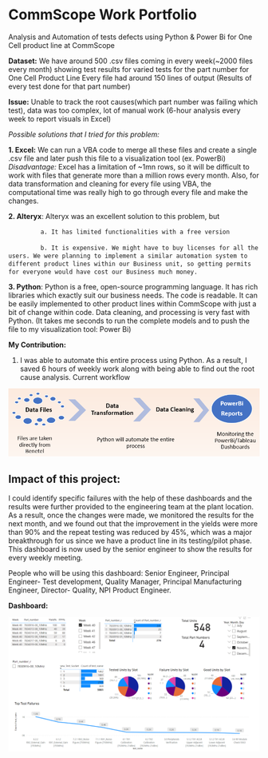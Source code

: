# CommScope Work Portfolio
Analysis and Automation of tests defects using Python & Power Bi for One Cell product line at CommScope

**Dataset:** We have around 500 .csv files coming in every week(~2000 files every month) showing test results for varied tests for the part number for One Cell Product Line
          Every file had around 150 lines of output (Results of every test done for that part number)
          
**Issue:** Unable to track the root causes(which part number was failing which test), data was too complex, lot of manual work (6-hour analysis every week to report visuals in Excel)
 
_Possible solutions that I tried for this problem:_


**1. Excel:** We can run a VBA code to merge all these files and create a single .csv file and later push this file to a visualization tool (ex. PowerBi)
          _Disadvantage:_ Excel has a limitation of ~1mn rows, so it will be difficult to work with files that generate more than a million rows every month. Also, for data                             transformation and cleaning for every file using VBA, the computational time was really high to go through every file and make the changes. 
 
**2. Alteryx**: Alteryx was an excellent solution to this problem, but 

             a. It has limited functionalities with a free version 
             
             b. It is expensive. We might have to buy licenses for all the users. We were planning to implement a similar automation system to different product lines within our Business unit, so getting permits for everyone would have cost our Business much money.

**3. Python**: Python is a free, open-source programming language. It has rich libraries which exactly suit our business needs. The code is readable. It can be easily implemented to other product lines within CommScope with just a bit of change within code. Data cleaning, and processing is very fast with Python. (It takes me seconds to run the complete models and to push the file to my visualization tool: Power Bi)

**My Contribution:**
1. I was able to automate this entire process using Python.  As a result, I saved 6 hours of weekly work along with being able to find out the root cause analysis.
Current workflow
<img src="commscope_work_portfolio/process.png">

**Impact of this project:** 
----
I could identify specific failures with the help of these dashboards and the results were further provided to the engineering team at the plant location. As a result, once the changes were made, we monitored the results for the next month, and we found out that the improvement in the yields were more than 90% and the repeat testing was reduced by 45%, which was a major breakthrough for us since we have a product line in its testing/pilot phase.
                    This dashboard is now used by the senior engineer to show the results for every weekly meeting.
                    
 People who will be using this dashboard:
 Senior Engineer,
 Principal Engineer- Test development,
 Quality Manager,
 Principal Manufacturing Engineer,
 Director- Quality,
 NPI Product Engineer.

**Dashboard:**

<img src="commscope_work_portfolio/AUTOMATION.png" WIDTH="1000">













 

